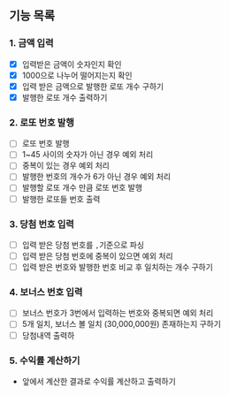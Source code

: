 ## 기능 목록
### 1. 금액 입력
- [x] 입력받은 금액이 숫자인지 확인 
- [x] 1000으로 나누어 떨어지는지 확인
- [x] 입력 받은 금액으로 발행한 로또 개수 구하기
- [x] 발행한 로또 개수 출력하기
### 2. 로또 번호 발행
- [ ] 로또 번호 발행
- [ ] 1~45 사이의 숫자가 아닌 경우 예외 처리
- [ ] 중복이 있는 경우 예외 처리
- [ ] 발행한 번호의 개수가 6가 아닌 경우 예외 처리
- [ ] 발행할 로또 개수 만큼 로또 번호 발행
- [ ] 발행한 로또들 번호 출력
### 3. 당첨 번호 입력
- [ ] 입력 받은 당첨 번호를 `,`기준으로 파싱
- [ ] 입력 받은 당첨 번호에 중복이 있으면 예외 처리
- [ ] 입력 받은 번호와 발행한 번호 비교 후 일치하는 개수 구하기
### 4. 보너스 번호 입력
- [ ] 보너스 번호가 3번에서 입력하는 번호와 중복되면 예외 처리
- [ ] 5개 일치, 보너스 볼 일치 (30,000,000원) 존재하는지 구하기
- [ ] 당첨내역 출력하
### 5. 수익률 계산하기
- 앞에서 계산한 결과로 수익률 계산하고 출력하기